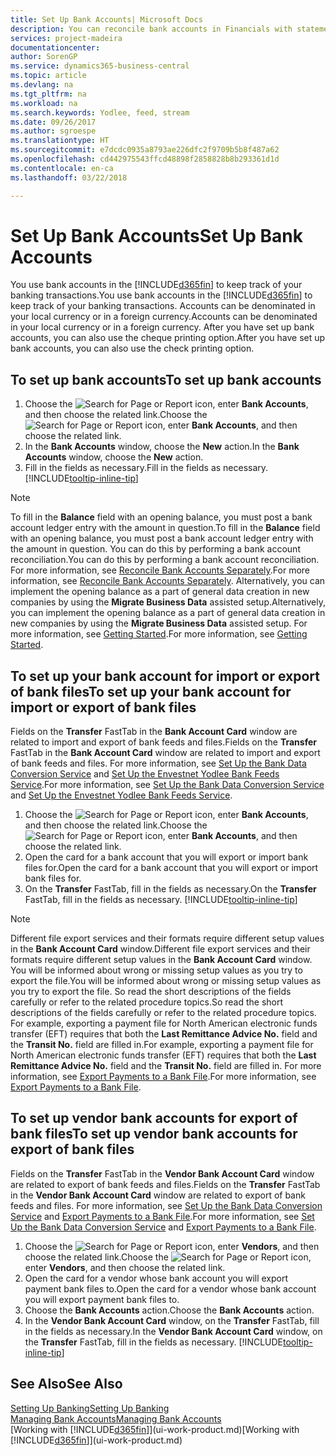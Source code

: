 ```yaml
---
title: Set Up Bank Accounts| Microsoft Docs
description: You can reconcile bank accounts in Financials with statements from the bank.
services: project-madeira
documentationcenter: 
author: SorenGP
ms.service: dynamics365-business-central
ms.topic: article
ms.devlang: na
ms.tgt_pltfrm: na
ms.workload: na
ms.search.keywords: Yodlee, feed, stream
ms.date: 09/26/2017
ms.author: sgroespe
ms.translationtype: HT
ms.sourcegitcommit: e7dcdc0935a8793ae226dfc2f9709b5b8f487a62
ms.openlocfilehash: cd442975543ffcd48898f2858828b8b293361d1d
ms.contentlocale: en-ca
ms.lasthandoff: 03/22/2018

---
```

# <a name="set-up-bank-accounts"></a><span data-ttu-id="f3f0f-103">Set Up Bank Accounts</span><span class="sxs-lookup"><span data-stu-id="f3f0f-103">Set Up Bank Accounts</span></span>
<span data-ttu-id="f3f0f-104">You use bank accounts in the [!INCLUDE[d365fin](includes/d365fin_md.md)] to keep track of your banking transactions.</span><span class="sxs-lookup"><span data-stu-id="f3f0f-104">You use bank accounts in the [!INCLUDE[d365fin](includes/d365fin_md.md)] to keep track of your banking transactions.</span></span> <span data-ttu-id="f3f0f-105">Accounts can be denominated in your local currency or in a foreign currency.</span><span class="sxs-lookup"><span data-stu-id="f3f0f-105">Accounts can be denominated in your local currency or in a foreign currency.</span></span> <span data-ttu-id="f3f0f-106">After you have set up bank accounts, you can also use the cheque printing option.</span><span class="sxs-lookup"><span data-stu-id="f3f0f-106">After you have set up bank accounts, you can also use the check printing option.</span></span>

## <a name="to-set-up-bank-accounts"></a><span data-ttu-id="f3f0f-107">To set up bank accounts</span><span class="sxs-lookup"><span data-stu-id="f3f0f-107">To set up bank accounts</span></span>
1. <span data-ttu-id="f3f0f-108">Choose the ![Search for Page or Report](media/ui-search/search_small.png "Search for Page or Report icon") icon, enter **Bank Accounts**, and then choose the related link.</span><span class="sxs-lookup"><span data-stu-id="f3f0f-108">Choose the ![Search for Page or Report](media/ui-search/search_small.png "Search for Page or Report icon") icon, enter **Bank Accounts**, and then choose the related link.</span></span>
2. <span data-ttu-id="f3f0f-109">In the **Bank Accounts** window, choose the **New** action.</span><span class="sxs-lookup"><span data-stu-id="f3f0f-109">In the **Bank Accounts** window, choose the **New** action.</span></span>
3. <span data-ttu-id="f3f0f-110">Fill in the fields as necessary.</span><span class="sxs-lookup"><span data-stu-id="f3f0f-110">Fill in the fields as necessary.</span></span> [!INCLUDE[tooltip-inline-tip](includes/tooltip-inline-tip_md.md)]

> [!NOTE]
> <span data-ttu-id="f3f0f-111">To fill in the **Balance** field with an opening balance, you must post a bank account ledger entry with the amount in question.</span><span class="sxs-lookup"><span data-stu-id="f3f0f-111">To fill in the **Balance** field with an opening balance, you must post a bank account ledger entry with the amount in question.</span></span> <span data-ttu-id="f3f0f-112">You can do this by performing a bank account reconciliation.</span><span class="sxs-lookup"><span data-stu-id="f3f0f-112">You can do this by performing a bank account reconciliation.</span></span> <span data-ttu-id="f3f0f-113">For more information, see [Reconcile Bank Accounts Separately](bank-how-reconcile-bank-accounts-separately.md).</span><span class="sxs-lookup"><span data-stu-id="f3f0f-113">For more information, see [Reconcile Bank Accounts Separately](bank-how-reconcile-bank-accounts-separately.md).</span></span> <span data-ttu-id="f3f0f-114">Alternatively, you can implement the opening balance as a part of general data creation in new companies by using the **Migrate Business Data** assisted setup.</span><span class="sxs-lookup"><span data-stu-id="f3f0f-114">Alternatively, you can implement the opening balance as a part of general data creation in new companies by using the **Migrate Business Data** assisted setup.</span></span> <span data-ttu-id="f3f0f-115">For more information, see [Getting Started](product-get-started.md).</span><span class="sxs-lookup"><span data-stu-id="f3f0f-115">For more information, see [Getting Started](product-get-started.md).</span></span>

## <a name="to-set-up-your-bank-account-for-import-or-export-of-bank-files"></a><span data-ttu-id="f3f0f-116">To set up your bank account for import or export of bank files</span><span class="sxs-lookup"><span data-stu-id="f3f0f-116">To set up your bank account for import or export of bank files</span></span>
<span data-ttu-id="f3f0f-117">Fields on the **Transfer** FastTab in the **Bank Account Card** window are related to import and export of bank feeds and files.</span><span class="sxs-lookup"><span data-stu-id="f3f0f-117">Fields on the **Transfer** FastTab in the **Bank Account Card** window are related to import and export of bank feeds and files.</span></span> <span data-ttu-id="f3f0f-118">For more information, see [Set Up the Bank Data Conversion Service](bank-how-setup-bank-data-conversion-service.md) and [Set Up the Envestnet Yodlee Bank Feeds Service](bank-how-setup-bank-statement-service.md).</span><span class="sxs-lookup"><span data-stu-id="f3f0f-118">For more information, see [Set Up the Bank Data Conversion Service](bank-how-setup-bank-data-conversion-service.md) and [Set Up the Envestnet Yodlee Bank Feeds Service](bank-how-setup-bank-statement-service.md).</span></span>

1. <span data-ttu-id="f3f0f-119">Choose the ![Search for Page or Report](media/ui-search/search_small.png "Search for Page or Report icon") icon, enter **Bank Accounts**, and then choose the related link.</span><span class="sxs-lookup"><span data-stu-id="f3f0f-119">Choose the ![Search for Page or Report](media/ui-search/search_small.png "Search for Page or Report icon") icon, enter **Bank Accounts**, and then choose the related link.</span></span>
2. <span data-ttu-id="f3f0f-120">Open the card for a bank account that you will export or import bank files for.</span><span class="sxs-lookup"><span data-stu-id="f3f0f-120">Open the card for a bank account that you will export or import bank files for.</span></span>
3. <span data-ttu-id="f3f0f-121">On the **Transfer** FastTab, fill in the fields as necessary.</span><span class="sxs-lookup"><span data-stu-id="f3f0f-121">On the **Transfer** FastTab, fill in the fields as necessary.</span></span> [!INCLUDE[tooltip-inline-tip](includes/tooltip-inline-tip_md.md)]

> [!NOTE]  
>   <span data-ttu-id="f3f0f-122">Different file export services and their formats require different setup values in the **Bank Account Card** window.</span><span class="sxs-lookup"><span data-stu-id="f3f0f-122">Different file export services and their formats require different setup values in the **Bank Account Card** window.</span></span> <span data-ttu-id="f3f0f-123">You will be informed about wrong or missing setup values as you try to export the file.</span><span class="sxs-lookup"><span data-stu-id="f3f0f-123">You will be informed about wrong or missing setup values as you try to export the file.</span></span> <span data-ttu-id="f3f0f-124">So read the short descriptions of the fields carefully or refer to the related procedure topics.</span><span class="sxs-lookup"><span data-stu-id="f3f0f-124">So read the short descriptions of the fields carefully or refer to the related procedure topics.</span></span> <span data-ttu-id="f3f0f-125">For example, exporting a payment file for North American electronic funds transfer (EFT) requires that both the **Last Remittance Advice No.** field and the **Transit No.** field are filled in.</span><span class="sxs-lookup"><span data-stu-id="f3f0f-125">For example, exporting a payment file for North American electronic funds transfer (EFT) requires that both the **Last Remittance Advice No.** field and the **Transit No.** field are filled in.</span></span> <span data-ttu-id="f3f0f-126">For more information, see [Export Payments to a Bank File](payables-how-export-payments-bank-file.md).</span><span class="sxs-lookup"><span data-stu-id="f3f0f-126">For more information, see [Export Payments to a Bank File](payables-how-export-payments-bank-file.md).</span></span>

## <a name="to-set-up-vendor-bank-accounts-for-export-of-bank-files"></a><span data-ttu-id="f3f0f-127">To set up vendor bank accounts for export of bank files</span><span class="sxs-lookup"><span data-stu-id="f3f0f-127">To set up vendor bank accounts for export of bank files</span></span>
<span data-ttu-id="f3f0f-128">Fields on the **Transfer** FastTab in the **Vendor Bank Account Card** window are related to export of bank feeds and files.</span><span class="sxs-lookup"><span data-stu-id="f3f0f-128">Fields on the **Transfer** FastTab in the **Vendor Bank Account Card** window are related to export of bank feeds and files.</span></span> <span data-ttu-id="f3f0f-129">For more information, see [Set Up the Bank Data Conversion Service](bank-how-setup-bank-data-conversion-service.md) and [Export Payments to a Bank File](payables-how-export-payments-bank-file.md).</span><span class="sxs-lookup"><span data-stu-id="f3f0f-129">For more information, see [Set Up the Bank Data Conversion Service](bank-how-setup-bank-data-conversion-service.md) and [Export Payments to a Bank File](payables-how-export-payments-bank-file.md).</span></span>

1. <span data-ttu-id="f3f0f-130">Choose the ![Search for Page or Report](media/ui-search/search_small.png "Search for Page or Report icon") icon, enter **Vendors**, and then choose the related link.</span><span class="sxs-lookup"><span data-stu-id="f3f0f-130">Choose the ![Search for Page or Report](media/ui-search/search_small.png "Search for Page or Report icon") icon, enter **Vendors**, and then choose the related link.</span></span>
2. <span data-ttu-id="f3f0f-131">Open the card for a vendor whose bank account you will export payment bank files to.</span><span class="sxs-lookup"><span data-stu-id="f3f0f-131">Open the card for a vendor whose bank account you will export payment bank files to.</span></span>
3. <span data-ttu-id="f3f0f-132">Choose the **Bank Accounts** action.</span><span class="sxs-lookup"><span data-stu-id="f3f0f-132">Choose the **Bank Accounts** action.</span></span>
3. <span data-ttu-id="f3f0f-133">In the **Vendor Bank Account Card** window, on the **Transfer** FastTab, fill in the fields as necessary.</span><span class="sxs-lookup"><span data-stu-id="f3f0f-133">In the **Vendor Bank Account Card** window, on the **Transfer** FastTab, fill in the fields as necessary.</span></span> [!INCLUDE[tooltip-inline-tip](includes/tooltip-inline-tip_md.md)]

## <a name="see-also"></a><span data-ttu-id="f3f0f-134">See Also</span><span class="sxs-lookup"><span data-stu-id="f3f0f-134">See Also</span></span>
[<span data-ttu-id="f3f0f-135">Setting Up Banking</span><span class="sxs-lookup"><span data-stu-id="f3f0f-135">Setting Up Banking</span></span>](bank-setup-banking.md)  
[<span data-ttu-id="f3f0f-136">Managing Bank Accounts</span><span class="sxs-lookup"><span data-stu-id="f3f0f-136">Managing Bank Accounts</span></span>](bank-manage-bank-accounts.md)  
<span data-ttu-id="f3f0f-137">[Working with [!INCLUDE[d365fin](includes/d365fin_md.md)]](ui-work-product.md)</span><span class="sxs-lookup"><span data-stu-id="f3f0f-137">[Working with [!INCLUDE[d365fin](includes/d365fin_md.md)]](ui-work-product.md)</span></span>

